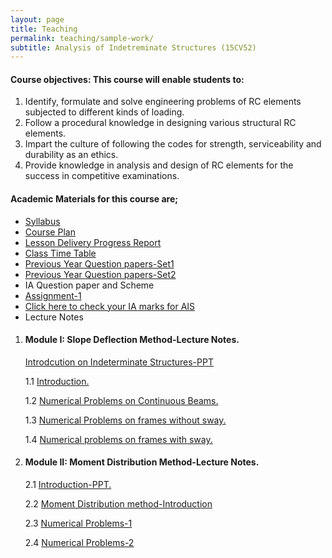 ```yaml
---
layout: page
title: Teaching
permalink: teaching/sample-work/
subtitle: Analysis of Indetreminate Structures (15CV52)
---
```


#### Course objectives: This course will enable students to:

1. Identify, formulate and solve engineering problems of RC elements subjected to different kinds of loading.
2. Follow a procedural knowledge in designing various structural RC elements.
3. Impart the culture of following the codes for strength, serviceability and durability as an ethics.
4. Provide knowledge in analysis and design of RC elements for the success in competitive examinations. 

#### Academic Materials for this course are;

* [Syllabus](https://drive.google.com/open?id=0B7DoZbz5_0lfY1FDSzNwblo5Mk0)
* [Course Plan](https://drive.google.com/open?id=0B7DoZbz5_0lfSF9HRzJrNW9wMEU)
* [Lesson Delivery Progress Report](https://drive.google.com/open?id=0B7DoZbz5_0lfckFQRTJ4eDdNZnM)
* [Class Time Table](https://drive.google.com/open?id=0B7DoZbz5_0lfRk9WODRmZTIyREk)
* [Previous Year Question papers-Set1](https://drive.google.com/open?id=0B7DoZbz5_0lfN2hVT2hPbGZxYTA)
* [Previous Year Question papers-Set2](https://drive.google.com/open?id=0B7DoZbz5_0lfV21LWFpqVnhTTUU)
* IA Question paper and Scheme
* [Assignment-1](https://drive.google.com/open?id=0B7DoZbz5_0lfSWd1TEFLNVhFUFU)
* [Click here to check your IA marks for AIS](https://drive.google.com/open?id=0B7DoZbz5_0lfb21MNUpjbl95N1U)
* Lecture Notes

1. #### Module I: Slope Deflection Method-Lecture Notes.

    [Introdcution on Indeterminate Structures-PPT](https://drive.google.com/open?id=0B7DoZbz5_0lfSTQzZ3UyUEJ1MzQ)
    
    1.1 [Introduction.](https://drive.google.com/open?id=0B7DoZbz5_0lfRzNyUlhFUUduUTA)

    1.2 [Numerical Problems on Continuous Beams.](https://drive.google.com/open?id=0B7DoZbz5_0lfUE9hbjluNTZ0c3c)

    1.3 [Numerical Problems on frames without sway.](https://drive.google.com/open?id=0B7DoZbz5_0lfb1F0emhnLTJRWHM)

    1.4 [Numerical problems on frames with sway.](https://drive.google.com/open?id=0B7DoZbz5_0lfOVBCQWFoczdELWs)

2. #### Module II: Moment Distribution Method-Lecture Notes.

     2.1 [Introduction-PPT.](https://drive.google.com/open?id=0B7DoZbz5_0lfcVRMMGZPVXY2dXc)
     
     2.2 [Moment Distribution method-Introduction](https://drive.google.com/open?id=0B7DoZbz5_0lfNHRfc1p0aGJPVms)
     
     2.3 [Numerical Problems-1](https://drive.google.com/open?id=0B7DoZbz5_0lfTkM4NV9CQ20yQUE)
     
     2.4 [Numerical Problems-2](https://drive.google.com/open?id=0B7DoZbz5_0lfbUJuM3BwRmhKeUk)






